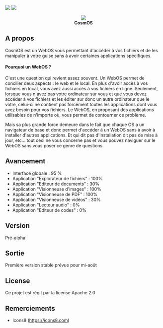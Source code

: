 <a href="https://codeclimate.com/github/Ne0blast/cosmos"><img src="https://codeclimate.com/github/Ne0blast/cosmos/badges/gpa.svg" /></a>
<a href="https://codeclimate.com/github/Ne0blast/cosmos"><img src="https://codeclimate.com/github/Ne0blast/cosmos/badges/issue_count.svg" /></a>

<div align="center"><img src="http://img11.hostingpics.net/pics/152407logo.png" /></div>

<div align="center" font-size="32px"><b>CosmOS</b></div>

## A propos
CosmOS est un WebOS vous permettant d'accéder à vos fichiers et de les manipuler à votre guise sans à avoir certaines applications spécifiques.

#### Pourquoi un WebOS ?
C'est une question qui revient assez souvent. Un WebOS permet de concilier deux aspects : le web et le local. En plus d'avoir accès à vos fichiers en local, vous avez aussi accès à vos fichiers en ligne. Seulement, lorsque vous n'avez pas votre ordinateur sur vous et que vous devez accéder à vos fichiers et les éditer sur donc un autre ordinateur que le votre, celui-ci ne contient pas forcément toutes les applications dont vous avez besoin pour vos fichiers. Le WebOS, en proposant des applications utilisables de n'importe où, vous permet de contourner ce problème.

Mais sa plus grande force demeure dans le fait que chaque OS a un navigateur de base et donc permet d'accéder à un WebOS sans à avoir à installer d'autres applications. Et qui dit pas d'installation dit pas de mise à jour, etc... tout ceci ne vous concerne pas et vous pouvez naviguer sur le WebOS sans vous poser ce genre de questions.

## Avancement
- Interface globale : 95 %
- Application "Explorateur de fichiers" : 100%
- Application "Editeur de documents" : 30%
- Application "Visionneuse d'images" : 100%
- Application "Visionneuse de PDF" : 100%
- Application "Visionneuse de vidéos" : 30%
- Application "Lecteur audio" : 0%
- Application "Editeur de codes" : 0%

## Version
Pré-alpha

## Sortie
Première version stable prévue pour mi-août

## License
Ce projet est régit par la license Apache 2.0

## Remerciements
- Icons8 (https://icons8.com)
